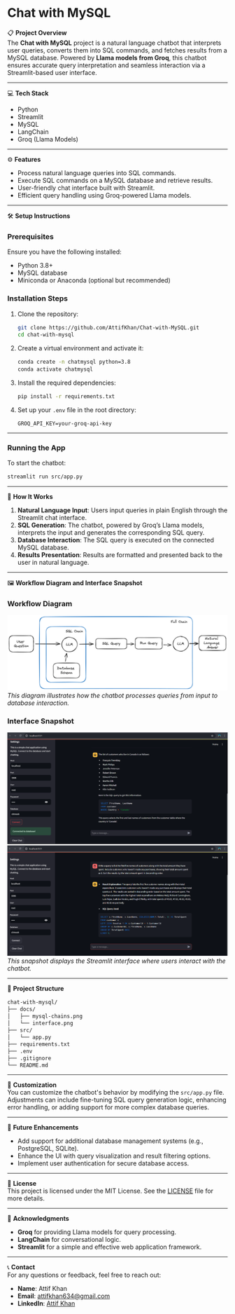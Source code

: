 # Chat with MySQL

📋 **Project Overview**  
The **Chat with MySQL** project is a natural language chatbot that interprets user queries, converts them into SQL commands, and fetches results from a MySQL database. Powered by **Llama models from Groq**, this chatbot ensures accurate query interpretation and seamless interaction via a Streamlit-based user interface.

---

💻 **Tech Stack**  
- Python  
- Streamlit  
- MySQL  
- LangChain  
- Groq (Llama Models)  

---

⚙️ **Features**  
- Process natural language queries into SQL commands.  
- Execute SQL commands on a MySQL database and retrieve results.  
- User-friendly chat interface built with Streamlit.  
- Efficient query handling using Groq-powered Llama models.  

---

🛠 **Setup Instructions**  

### Prerequisites  
Ensure you have the following installed:  
- Python 3.8+  
- MySQL database  
- Miniconda or Anaconda (optional but recommended)  

### Installation Steps  
1. Clone the repository:  
   ```bash  
   git clone https://github.com/AttifKhan/Chat-with-MySQL.git  
   cd chat-with-mysql  
   ```

2. Create a virtual environment and activate it:  
   ```bash  
   conda create -n chatmysql python=3.8  
   conda activate chatmysql  
   ```

3. Install the required dependencies:  
   ```bash  
   pip install -r requirements.txt  
   ```

4. Set up your `.env` file in the root directory:  
   ```plaintext  
   GROQ_API_KEY=your-groq-api-key   
   ```

---

### Running the App  
To start the chatbot:  
```bash  
streamlit run src/app.py  
```

---

🧩 **How It Works**  

1. **Natural Language Input**: Users input queries in plain English through the Streamlit chat interface.  
2. **SQL Generation**: The chatbot, powered by Groq’s Llama models, interprets the input and generates the corresponding SQL query.  
3. **Database Interaction**: The SQL query is executed on the connected MySQL database.  
4. **Results Presentation**: Results are formatted and presented back to the user in natural language.

---

🖼 **Workflow Diagram and Interface Snapshot**  

### Workflow Diagram  
![Workflow Diagram](./docs/mysql-chains.png)  
*This diagram illustrates how the chatbot processes queries from input to database interaction.*  

### Interface Snapshot  
![Chatbot Interface](./docs/interface-snapshot.png)  
![Chatbot Interface](./docs/interface-snapshot-2.png) 
*This snapshot displays the Streamlit interface where users interact with the chatbot.*

---

📂 **Project Structure**  
```plaintext  
chat-with-mysql/  
├── docs/  
│   ├── mysql-chains.png  
│   └── interface.png  
├── src/  
│   └── app.py  
├── requirements.txt  
├── .env  
├── .gitignore  
└── README.md  
```

---

🔧 **Customization**  
You can customize the chatbot's behavior by modifying the `src/app.py` file. Adjustments can include fine-tuning SQL query generation logic, enhancing error handling, or adding support for more complex database queries.  

---

🚀 **Future Enhancements**  
- Add support for additional database management systems (e.g., PostgreSQL, SQLite).  
- Enhance the UI with query visualization and result filtering options.  
- Implement user authentication for secure database access.  

---

📄 **License**  
This project is licensed under the MIT License. See the [LICENSE](LICENSE) file for more details.  

---

🙌 **Acknowledgments**  
- **Groq** for providing Llama models for query processing.  
- **LangChain** for conversational logic.  
- **Streamlit** for a simple and effective web application framework.  

---

📞 **Contact**  
For any questions or feedback, feel free to reach out:  
- **Name**: Attif Khan  
- **Email**: [attifkhan634@gmail.com](mailto:attifkhan634@gmail.com)  
- **LinkedIn**: [Attif Khan](https://linkedin.com/in/attif-khan)

